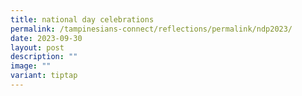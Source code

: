 ```yaml
---
title: national day celebrations
permalink: /tampinesians-connect/reflections/permalink/ndp2023/
date: 2023-09-30
layout: post
description: ""
image: ""
variant: tiptap
---
```

